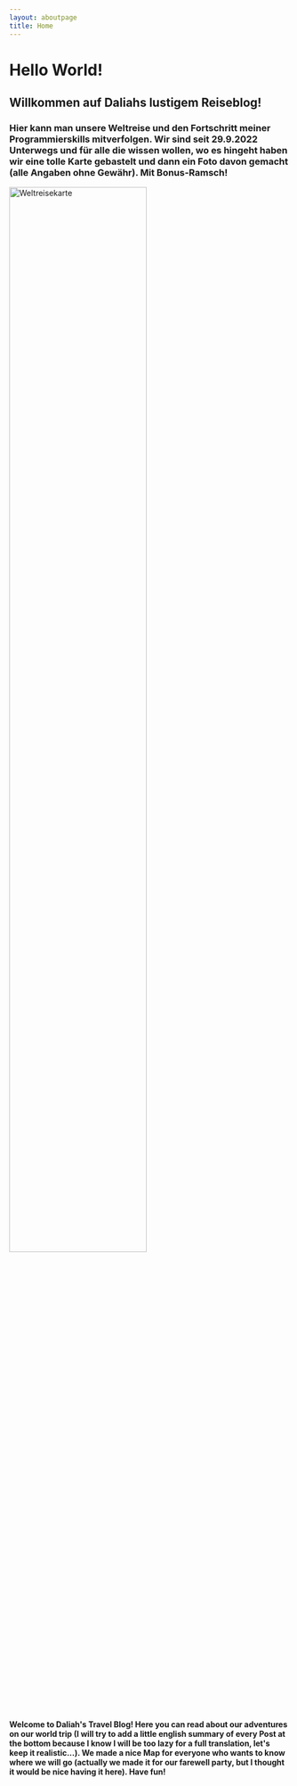 ```yaml
---
layout: aboutpage
title: Home
---
```


# Hello World!
## Willkommen auf Daliahs lustigem Reiseblog!

### Hier kann man unsere Weltreise und den Fortschritt meiner Programmierskills mitverfolgen. Wir sind seit 29.9.2022 Unterwegs und für alle die wissen wollen, wo es hingeht haben wir eine tolle Karte gebastelt und dann ein Foto davon gemacht (alle Angaben ohne Gewähr). Mit Bonus-Ramsch!

<img src="/assets/img/Karte.JPG" alt="Weltreisekarte" width="70%">

#### Welcome to Daliah's Travel Blog! Here you can read about our adventures on our world trip (I will try to add a little english summary of every Post at the bottom because I know I will be too lazy for a full translation, let's keep it realistic...). We made a nice Map for everyone who wants to know where we will go (actually we made it for our farewell party, but I thought it would be nice having it here). Have fun!


